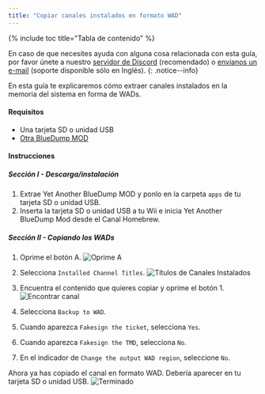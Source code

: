```yaml
---
title: "Copiar canales instalados en formato WAD"
---
```


{% include toc title="Tabla de contenido" %}

En caso de que necesites ayuda con alguna cosa relacionada con esta guía, por favor únete a nuestro [servidor de Discord](https://discord.gg/b4Y7jfD) (recomendado) o [envíanos un e-mail](mailto:support@riiconnect24.net) (soporte disponible sólo en Inglés).
{: .notice--info}

En esta guía te explicaremos cómo extraer canales instalados en la memoria del sistema en forma de WADs.

#### Requisitos
* Una tarjeta SD o unidad USB
* [Otra BlueDump MOD](https://hbb1.oscwii.org/hbb/Yet-Another-BlueDump-Mod/Yet-Another-BlueDump-Mod.zip)

#### Instrucciones
##### Sección I - Descarga/instalación

1. Extrae Yet Another BlueDump MOD y ponlo en la carpeta `apps` de tu tarjeta SD o unidad USB.
2. Inserta la tarjeta SD o unidad USB a tu Wii e inicia Yet Another BlueDump Mod desde el Canal Homebrew.

##### Sección II - Copiando los WADs
1. Oprime el botón A. ![Oprime A](/images/DumpWADS/2.png)

2. Selecciona `Installed Channel Titles`. ![Títulos de Canales Instalados](/images/DumpWADS/3.png)

3. Encuentra el contenido que quieres copiar y oprime el botón 1. ![Encontrar canal](/images/DumpWADS/4.png)

4. Selecciona `Backup to WAD`.
5. Cuando aparezca `Fakesign the ticket`, selecciona `Yes`.
6. Cuando aparezca `Fakesign the TMD`, selecciona `No`.
7. En el indicador de `Change the output WAD region`, seleccione `No`.

Ahora ya has copiado el canal en formato WAD. Debería aparecer en tu tarjeta SD o unidad USB. ![Terminado](/images/DumpWADS/5.png)
